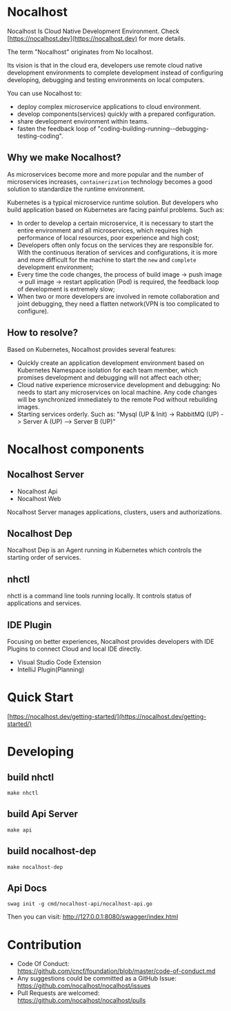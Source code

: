 # Nocalhost

Nocalhost Is Cloud Native Development Environment. Check [https://nocalhost.dev](https://nocalhost.dev) for more details.

The term "Nocalhost" originates from No localhost.

Its vision is that in the cloud era, developers use remote cloud native development environments to complete development instead of configuring developing, debugging and testing environments on local computers.

You can use Nocalhost to:

- deploy complex microservice applications to cloud environment.
- develop components(services) quickly with a prepared configuration.
- share development environment within teams. 
- fasten the feedback loop of "coding-building-running--debugging-testing-coding".


## Why we make Nocalhost?

As microservices become more and more popular and the number of microservices increases, `containerization` technology becomes a good solution to standardize the runtime environment.

Kubernetes is a typical microservice runtime solution. But developers who build application based on Kubernetes are facing painful problems. Such as:


- In order to develop a certain microservice, it is necessary to start the entire environment and all microservices, which requires high performance of local resources, poor experience and high cost;
- Developers often only focus on the services they are responsible for. With the continuous iteration of services and configurations, it is more and more difficult for the machine to start the `new` and `complete` development environment;
- Every time the code changes, the process of build image -> push image -> pull image -> restart application (Pod) is required, the feedback loop of development is extremely slow;
- When two or more developers are involved in remote collaboration and joint debugging, they need a flatten network(VPN is too complicated to configure).

## How to resolve?

Based on Kubernetes, Nocalhost provides several features:
* Quickly create an application development environment based on Kubernetes Namespace isolation for each team member, which promises development and debugging will not affect each other;
* Cloud native experience microservice development and debugging: No needs to start any microservices on local machine. Any code changes will be synchronized immediately to the remote Pod without rebuilding images.
* Starting services orderly. Such as: "Mysql (UP & Init) -> RabbitMQ (UP) -> Server A (UP) —> Server B (UP)"

# Nocalhost components

## Nocalhost Server

- Nocalhost Api
- Nocalhost Web

Nocalhost Server manages applications, clusters, users and authorizations.

## Nocalhost Dep

Nocalhost Dep is an Agent running in Kubernetes which controls the starting order of services.

## nhctl

nhctl is a command line tools running locally. It controls status of applications and services.

## IDE Plugin

Focusing on better experiences, Nocalhost provides developers with IDE Plugins to connect Cloud and local IDE directly.

- Visual Studio Code Extension
- IntelliJ Plugin(Planning)

# Quick Start

[https://nocalhost.dev/getting-started/](https://nocalhost.dev/getting-started/)

# Developing

## build nhctl

```
make nhctl
```

## build Api Server

```
make api
```

## build nocalhost-dep

```
make nocalhost-dep
```

## Api Docs

```
swag init -g cmd/nocalhost-api/nocalhost-api.go
```

Then you can visit: http://127.0.0.1:8080/swagger/index.html


# Contribution

- Code Of Conduct: https://github.com/cncf/foundation/blob/master/code-of-conduct.md
- Any suggestions could be committed as a GitHub Issue: https://github.com/nocalhost/nocalhost/issues
- Pull Requests are welcomed: https://github.com/nocalhost/nocalhost/pulls

